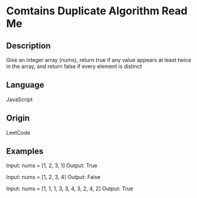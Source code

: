 # Comtains Duplicate Algorithm Read Me

## Description

Give an integer array (nums), return true if any value appears at least twice in the array, and return false if every element is distinct

## Language

JavaScript

## Origin

LeetCode

## Examples

Input: nums = [1, 2, 3, 1]
Output: True

Input: nums = [1, 2, 3, 4]
Output: False

Input: nums = [1, 1, 1, 3, 3, 4, 3, 2, 4, 2]
Output: True